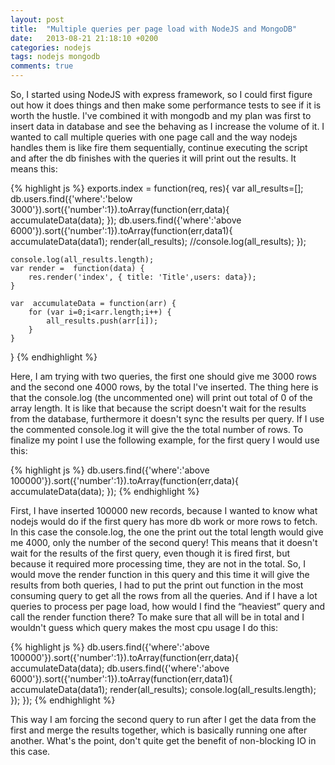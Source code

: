 ```yaml
---
layout: post
title:  "Multiple queries per page load with NodeJS and MongoDB"
date:   2013-08-21 21:18:10 +0200
categories: nodejs
tags: nodejs mongodb
comments: true
---	
```


So, I started using NodeJS with express framework, so I could first figure out how it does things and then make some performance tests to see if it is worth the hustle. I've combined it with mongodb and my plan was first to insert data in database and see the behaving as I increase the volume of it. I wanted to call multiple queries with one page call and the way nodejs handles them is like fire them sequentially, continue executing the script and after the db finishes with the queries it will print out the results. It means this:


{% highlight js %}
exports.index = function(req, res){
	var all_results=[];
	db.users.find({'where':'below 3000'}).sort({'number':1}).toArray(function(err,data){
		accumulateData(data);
	});
	db.users.find({'where':'above 6000'}).sort({'number':1}).toArray(function(err,data1){
		accumulateData(data1);
		render(all_results);
		//console.log(all_results);
	});

	console.log(all_results.length);
	var render =  function(data) {
		res.render('index', { title: 'Title',users: data});
	}
   
	var  accumulateData = function(arr) {
		for (var i=0;i<arr.length;i++) {
			all_results.push(arr[i]);
		}
	}
}
{% endhighlight %}


Here, I am trying with two queries, the first one should give me 3000 rows and the second one 4000 rows, by the total I've inserted. The thing here is that the console.log (the uncommented one) will print out total of 0 of the array length. It is like that because the script doesn't wait for the results from the database, furthermore it doesn't sync the results per query. If I use the commented console.log it will give the the total number of rows. To finalize my point I use the following example, for the first query I would use this:

{% highlight js %}
db.users.find({'where':'above 100000'}).sort({'number':1}).toArray(function(err,data){
	accumulateData(data);
});
{% endhighlight %}

First, I have inserted 100000 new records, because I wanted to know what nodejs would do if the first query has more db work or more rows to fetch. In this case the console.log, the one the print out the total length would give me 4000, only the number of the second query! This means that it doesn't wait for the results of the first query, even though it is fired first, but because it required more processing time, they are not in the total. 
So, I would move the render function in this query and this time it will give the results from both queries, I had to put the print out function in the most consuming query to get all the rows from all the queries. And if I have a lot queries to process per page load, how would I find the “heaviest” query and call the render function there? To make sure that all will be in total and I wouldn't guess which query makes the most cpu usage I do this:

{% highlight js %}
db.users.find({'where':'above 100000'}).sort({'number':1}).toArray(function(err,data){
	accumulateData(data);
	db.users.find({'where':'above 6000'}).sort({'number':1}).toArray(function(err,data1){
		accumulateData(data1);
		render(all_results);
		console.log(all_results.length);
	});
});
{% endhighlight %}

This way I am forcing the second query to run after I get the data from the first and merge the results together, which is basically running one after another. What's the point, don't quite get the benefit of non-blocking IO in this case.
